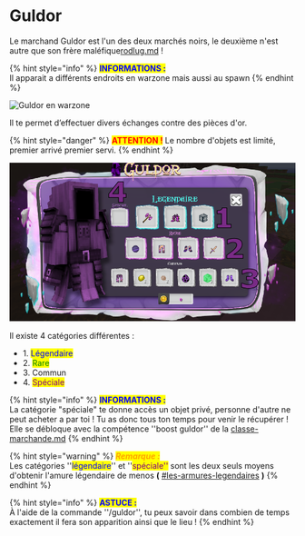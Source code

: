 # Guldor

Le marchand Guldor est l'un des deux marchés noirs, le deuxième n'est autre que son frère maléfique[rodlug.md](rodlug.md "mention") !

{% hint style="info" %}
<mark style="color:blue;">**INFORMATIONS :**</mark>  \
Il apparait a différents endroits en warzone mais aussi au spawn
{% endhint %}

![Guldor en warzone](../../.gitbook/assets/2022-02-19\_20.55.28.png)

Il te permet d’effectuer divers échanges contre des pièces d'or.&#x20;

{% hint style="danger" %}
<mark style="color:red;">**ATTENTION !**</mark> Le nombre d'objets est limité, premier arrivé premier servi.
{% endhint %}

![](../../.gitbook/assets/G.png)

Il existe 4 catégories différentes :

* 1\. <mark style="color:blue;">Légendaire</mark>
* 2\. <mark style="color:green;">Rare</mark>
* 3\. Commun
* 4\. <mark style="color:purple;">Spéciale</mark>

{% hint style="info" %}
<mark style="color:blue;">**INFORMATIONS :**</mark> \
La catégorie "spéciale" te donne accès un objet privé, personne d'autre ne peut acheter a par toi ! Tu as donc tous ton temps pour venir le récupérer ! Elle se débloque avec la  compétence ''boost guldor'' de la [classe-marchande.md](../../systeme-a-connaitre/specialites/classe-marchande.md "mention")&#x20;
{% endhint %}

{% hint style="warning" %}
_<mark style="color:orange;">**Remarque :**</mark>_ \
Les catégories ''<mark style="color:blue;">légendaire</mark>'' et ''<mark style="color:purple;">spéciale''</mark> sont les deux seuls moyens d'obtenir l'amure légendaire de menos **(** [#les-armures-legendaires](../minerais-et-armures.md#les-armures-legendaires "mention") **)**
{% endhint %}

{% hint style="info" %}
<mark style="color:blue;">**ASTUCE :**</mark>\
À l'aide de la commande ''/guldor'', tu peux savoir dans combien de temps exactement il fera son apparition ainsi que le lieu  !
{% endhint %}
